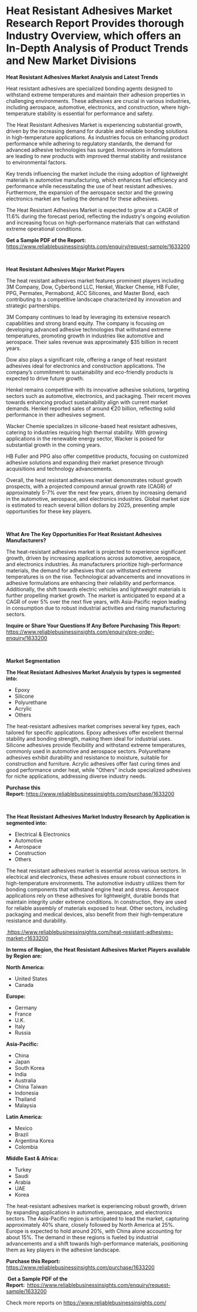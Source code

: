 <p><h1>Heat Resistant Adhesives Market Research Report Provides thorough Industry Overview, which offers an In-Depth Analysis of Product Trends and New Market Divisions</h1></p><p><strong>Heat Resistant Adhesives Market Analysis and Latest Trends</strong></p>
<p><p>Heat resistant adhesives are specialized bonding agents designed to withstand extreme temperatures and maintain their adhesion properties in challenging environments. These adhesives are crucial in various industries, including aerospace, automotive, electronics, and construction, where high-temperature stability is essential for performance and safety.</p><p>The Heat Resistant Adhesives Market is experiencing substantial growth, driven by the increasing demand for durable and reliable bonding solutions in high-temperature applications. As industries focus on enhancing product performance while adhering to regulatory standards, the demand for advanced adhesive technologies has surged. Innovations in formulations are leading to new products with improved thermal stability and resistance to environmental factors.</p><p>Key trends influencing the market include the rising adoption of lightweight materials in automotive manufacturing, which enhances fuel efficiency and performance while necessitating the use of heat resistant adhesives. Furthermore, the expansion of the aerospace sector and the growing electronics market are fueling the demand for these adhesives.</p><p>The Heat Resistant Adhesives Market is expected to grow at a CAGR of 11.6% during the forecast period, reflecting the industry's ongoing evolution and increasing focus on high-performance materials that can withstand extreme operational conditions.</p></p>
<p><strong>Get a Sample PDF of the Report:&nbsp;</strong> <a href="https://www.reliablebusinessinsights.com/enquiry/request-sample/1633200?utm_campaign=1950&utm_medium=2&utm_source=Github&utm_content=ia&utm_term=30012025&utm_id=heat-resistant-adhesives">https://www.reliablebusinessinsights.com/enquiry/request-sample/1633200</a></p>
<p>&nbsp;</p>
<p><strong>Heat Resistant Adhesives Major Market Players</strong></p>
<p><p>The heat resistant adhesives market features prominent players including 3M Company, Dow, Cyberbond LLC, Henkel, Wacker Chemie, HB Fuller, PPG, Permatex, Permabond, ACC Silicones, and Master Bond, each contributing to a competitive landscape characterized by innovation and strategic partnerships.</p><p>3M Company continues to lead by leveraging its extensive research capabilities and strong brand equity. The company is focusing on developing advanced adhesive technologies that withstand extreme temperatures, promoting growth in industries like automotive and aerospace. Their sales revenue was approximately $35 billion in recent years.</p><p>Dow also plays a significant role, offering a range of heat resistant adhesives ideal for electronics and construction applications. The company’s commitment to sustainability and eco-friendly products is expected to drive future growth. </p><p>Henkel remains competitive with its innovative adhesive solutions, targeting sectors such as automotive, electronics, and packaging. Their recent moves towards enhancing product sustainability align with current market demands. Henkel reported sales of around €20 billion, reflecting solid performance in their adhesives segment.</p><p>Wacker Chemie specializes in silicone-based heat resistant adhesives, catering to industries requiring high thermal stability. With growing applications in the renewable energy sector, Wacker is poised for substantial growth in the coming years.</p><p>HB Fuller and PPG also offer competitive products, focusing on customized adhesive solutions and expanding their market presence through acquisitions and technology advancements.</p><p>Overall, the heat resistant adhesives market demonstrates robust growth prospects, with a projected compound annual growth rate (CAGR) of approximately 5-7% over the next few years, driven by increasing demand in the automotive, aerospace, and electronics industries. Global market size is estimated to reach several billion dollars by 2025, presenting ample opportunities for these key players.</p></p>
<p>&nbsp;</p>
<p><strong>What Are The Key Opportunities For Heat Resistant Adhesives Manufacturers?</strong></p>
<p><p>The heat-resistant adhesives market is projected to experience significant growth, driven by increasing applications across automotive, aerospace, and electronics industries. As manufacturers prioritize high-performance materials, the demand for adhesives that can withstand extreme temperatures is on the rise. Technological advancements and innovations in adhesive formulations are enhancing their reliability and performance. Additionally, the shift towards electric vehicles and lightweight materials is further propelling market growth. The market is anticipated to expand at a CAGR of over 5% over the next five years, with Asia-Pacific region leading in consumption due to robust industrial activities and rising manufacturing sectors.</p></p>
<p><strong>Inquire or Share Your Questions If Any Before Purchasing This Report:</strong> <a href="https://www.reliablebusinessinsights.com/enquiry/pre-order-enquiry/1633200?utm_campaign=1950&utm_medium=2&utm_source=Github&utm_content=ia&utm_term=30012025&utm_id=heat-resistant-adhesives">https://www.reliablebusinessinsights.com/enquiry/pre-order-enquiry/1633200</a></p>
<p>&nbsp;</p>
<p><strong>Market Segmentation</strong></p>
<p><strong>The Heat Resistant Adhesives Market Analysis by types is segmented into:</strong></p>
<p><ul><li>Epoxy</li><li>Silicone</li><li>Polyurethane</li><li>Acrylic</li><li>Others</li></ul></p>
<p><p>The heat-resistant adhesives market comprises several key types, each tailored for specific applications. Epoxy adhesives offer excellent thermal stability and bonding strength, making them ideal for industrial uses. Silicone adhesives provide flexibility and withstand extreme temperatures, commonly used in automotive and aerospace sectors. Polyurethane adhesives exhibit durability and resistance to moisture, suitable for construction and furniture. Acrylic adhesives offer fast curing times and good performance under heat, while "Others" include specialized adhesives for niche applications, addressing diverse industry needs.</p></p>
<p><strong>Purchase this Report:&nbsp;</strong><a href="https://www.reliablebusinessinsights.com/purchase/1633200?utm_campaign=1950&utm_medium=2&utm_source=Github&utm_content=ia&utm_term=30012025&utm_id=heat-resistant-adhesives">https://www.reliablebusinessinsights.com/purchase/1633200</a></p>
<p>&nbsp;</p>
<p><strong>The Heat Resistant Adhesives Market Industry Research by Application is segmented into:</strong></p>
<p><ul><li>Electrical & Electronics</li><li>Automotive</li><li>Aerospace</li><li>Construction</li><li>Others</li></ul></p>
<p><p>The heat resistant adhesives market is essential across various sectors. In electrical and electronics, these adhesives ensure robust connections in high-temperature environments. The automotive industry utilizes them for bonding components that withstand engine heat and stress. Aerospace applications rely on these adhesives for lightweight, durable bonds that maintain integrity under extreme conditions. In construction, they are used for reliable assembly of materials exposed to heat. Other sectors, including packaging and medical devices, also benefit from their high-temperature resistance and durability.</p></p>
<p><a href="https://www.reliablebusinessinsights.com/heat-resistant-adhesives-market-r1633200?utm_campaign=1950&utm_medium=2&utm_source=Github&utm_content=ia&utm_term=30012025&utm_id=heat-resistant-adhesives">&nbsp;https://www.reliablebusinessinsights.com/heat-resistant-adhesives-market-r1633200</a></p>
<p><strong>In terms of Region, the Heat Resistant Adhesives Market Players available by Region are:</strong></p>
<p>
    <p> <strong> North America: </strong>
        <ul>
            <li>United States</li>
            <li>Canada</li>
        </ul>
        </p> 
    <p> <strong> Europe: </strong>
        <ul>
            <li>Germany</li>
            <li>France</li>
            <li>U.K.</li>
            <li>Italy</li>
            <li>Russia</li>
        </ul>
        </p> 
    <p> <strong> Asia-Pacific: </strong>
        <ul>
            <li>China</li>
            <li>Japan</li>
            <li>South Korea</li>
            <li>India</li>
            <li>Australia</li>
            <li>China Taiwan</li>
            <li>Indonesia</li>
            <li>Thailand</li>
            <li>Malaysia</li>
        </ul>
        </p> 
    <p> <strong> Latin America: </strong>
        <ul>
            <li>Mexico</li>
            <li>Brazil</li>
            <li>Argentina Korea</li>
            <li>Colombia</li>
        </ul>
        </p> 
    <p> <strong> Middle East & Africa: </strong>
        <ul>
            <li>Turkey</li>
            <li>Saudi</li>
            <li>Arabia</li>
            <li>UAE</li>
            <li>Korea</li>
        </ul>
    </p>
    </p>
<p><p>The heat-resistant adhesives market is experiencing robust growth, driven by expanding applications in automotive, aerospace, and electronics sectors. The Asia-Pacific region is anticipated to lead the market, capturing approximately 40% share, closely followed by North America at 25%. Europe is expected to hold around 20%, with China alone accounting for about 15%. The demand in these regions is fueled by industrial advancements and a shift towards high-performance materials, positioning them as key players in the adhesive landscape.</p></p>
<p><strong>Purchase this Report: </strong><a href="https://www.reliablebusinessinsights.com/purchase/1633200?utm_campaign=1950&utm_medium=2&utm_source=Github&utm_content=ia&utm_term=30012025&utm_id=heat-resistant-adhesives">https://www.reliablebusinessinsights.com/purchase/1633200</a></p>
<p>&nbsp;<strong>Get a Sample PDF of the Report:&nbsp;&nbsp;</strong><a href="https://www.reliablebusinessinsights.com/enquiry/request-sample/1633200?utm_campaign=1950&utm_medium=2&utm_source=Github&utm_content=ia&utm_term=30012025&utm_id=heat-resistant-adhesives">https://www.reliablebusinessinsights.com/enquiry/request-sample/1633200</a></p>
<p><strong></strong></p>
<p>Check more reports on <a href="https://www.reliablebusinessinsights.com/?utm_campaign=1950&utm_medium=2&utm_source=Github&utm_content=ia&utm_term=30012025&utm_id=heat-resistant-adhesives">https://www.reliablebusinessinsights.com/</a></p>